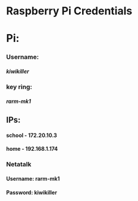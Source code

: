# Raspberry Pi Credentials


# Pi:

### Username:
##### kiwikiller

### key ring:
##### rarm-mk1


## IPs:
#### school - 172.20.10.3

#### home - 192.168.1.174

### Netatalk 
#### Username: rarm-mk1
#### Password: kiwikiller